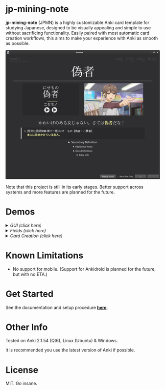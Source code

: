 # jp-mining-note

**jp-mining-note** (JPMN) is a highly customizable Anki card template for studying Japanese,
designed to be visually appealing and simple to use without sacrificing functionality.
Easily paired with most automatic card creation workflows,
this aims to make your experience with Anki as smooth as possible.

<!-- clickable image -->
[![Example Image](https://github.com/Aquafina-water-bottle/jp-mining-note/raw/master/docs/docs/assets/nisemono_readme.png)](https://github.com/Aquafina-water-bottle/jp-mining-note/raw/master/docs/docs/assets/nisemono_readme.png)


Note that this project is still in its early stages.
Better support across systems and more features are planned for the future.


# Demos

<!--
- hover over furigana
- click on image
- kanji hover
- collapsable fields
- front/back
-->
<details>
<summary><i>GUI (click here)</i></summary>
<video src="https://user-images.githubusercontent.com/17107540/187550103-7e50c317-9074-4c7c-a499-fa4ddc89e419.mp4"></video>
</details>


<!--
- front -> back
- IsSentenceCard
- IsTargetedSentenceCard
- IsHoverCard
- AltDisplay
    - newline (-> backside)
    - only last sentence (-> frontside)
- Hint + click
- HintNotHidden
- (TODO) editing pitch accent
- PAShowInfo
    - PATestOnlyWord
    - PADoNotTest
-->
<details>
<summary><i>Fields (click here)</i></summary>
<video src="https://user-images.githubusercontent.com/17107540/192704142-d8587e82-3c90-4754-a23d-7b7ffff9a164.mp4"></video>
</details>



<!--
- temporarily un-hide bilingual definitions
- temporarily disable the 2nd bilingual dictionary

texthooker text:
Card creation:
1. Yomichan + mpvacious
2. Yomichan only (no pictures and sentence audio)
3. Bilingual Format
4. Selected dictionary
5. Selected text
6. Sentence Card
-->
<details>
<summary><i>Card Creation (click here)</i></summary>
<video src="https://user-images.githubusercontent.com/17107540/192704164-dd075092-58da-4964-9ddf-d89627f60d3c.mp4"></video>
</details>


# Known Limitations
* No support for mobile. (Support for Ankidroid is planned for the future, but with no ETA.)

# Get Started
See the documentation and setup procedure [**here**](https://aquafina-water-bottle.github.io/jp-mining-note/).

# Other Info
Tested on Anki 2.1.54 (Qt6), Linux (Ubuntu) & Windows.

It is recommended you use the latest version of Anki if possible.

# License
MIT. Go insane.


